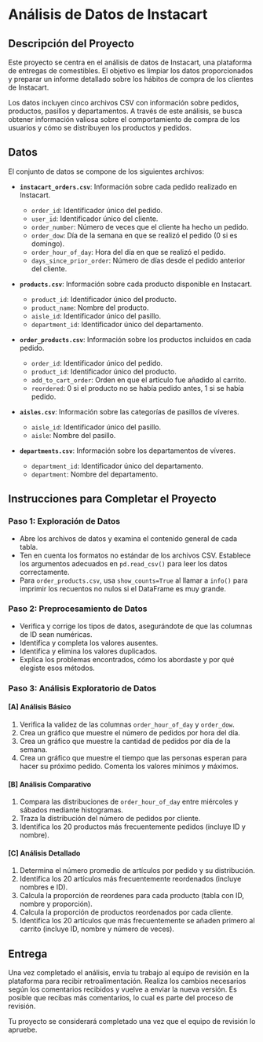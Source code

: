 # Análisis de Datos de Instacart

## Descripción del Proyecto

Este proyecto se centra en el análisis de datos de Instacart, una plataforma de entregas de comestibles. El objetivo es limpiar los datos proporcionados y preparar un informe detallado sobre los hábitos de compra de los clientes de Instacart.

Los datos incluyen cinco archivos CSV con información sobre pedidos, productos, pasillos y departamentos. A través de este análisis, se busca obtener información valiosa sobre el comportamiento de compra de los usuarios y cómo se distribuyen los productos y pedidos.

## Datos

El conjunto de datos se compone de los siguientes archivos:

- **`instacart_orders.csv`**: Información sobre cada pedido realizado en Instacart.
  - `order_id`: Identificador único del pedido.
  - `user_id`: Identificador único del cliente.
  - `order_number`: Número de veces que el cliente ha hecho un pedido.
  - `order_dow`: Día de la semana en que se realizó el pedido (0 si es domingo).
  - `order_hour_of_day`: Hora del día en que se realizó el pedido.
  - `days_since_prior_order`: Número de días desde el pedido anterior del cliente.

- **`products.csv`**: Información sobre cada producto disponible en Instacart.
  - `product_id`: Identificador único del producto.
  - `product_name`: Nombre del producto.
  - `aisle_id`: Identificador único del pasillo.
  - `department_id`: Identificador único del departamento.

- **`order_products.csv`**: Información sobre los productos incluidos en cada pedido.
  - `order_id`: Identificador único del pedido.
  - `product_id`: Identificador único del producto.
  - `add_to_cart_order`: Orden en que el artículo fue añadido al carrito.
  - `reordered`: 0 si el producto no se había pedido antes, 1 si se había pedido.

- **`aisles.csv`**: Información sobre las categorías de pasillos de víveres.
  - `aisle_id`: Identificador único del pasillo.
  - `aisle`: Nombre del pasillo.

- **`departments.csv`**: Información sobre los departamentos de víveres.
  - `department_id`: Identificador único del departamento.
  - `department`: Nombre del departamento.

## Instrucciones para Completar el Proyecto

### Paso 1: Exploración de Datos

- Abre los archivos de datos y examina el contenido general de cada tabla.
- Ten en cuenta los formatos no estándar de los archivos CSV. Establece los argumentos adecuados en `pd.read_csv()` para leer los datos correctamente.
- Para `order_products.csv`, usa `show_counts=True` al llamar a `info()` para imprimir los recuentos no nulos si el DataFrame es muy grande.

### Paso 2: Preprocesamiento de Datos

- Verifica y corrige los tipos de datos, asegurándote de que las columnas de ID sean numéricas.
- Identifica y completa los valores ausentes.
- Identifica y elimina los valores duplicados.
- Explica los problemas encontrados, cómo los abordaste y por qué elegiste esos métodos.

### Paso 3: Análisis Exploratorio de Datos

#### [A] Análisis Básico

1. Verifica la validez de las columnas `order_hour_of_day` y `order_dow`.
2. Crea un gráfico que muestre el número de pedidos por hora del día.
3. Crea un gráfico que muestre la cantidad de pedidos por día de la semana.
4. Crea un gráfico que muestre el tiempo que las personas esperan para hacer su próximo pedido. Comenta los valores mínimos y máximos.

#### [B] Análisis Comparativo

1. Compara las distribuciones de `order_hour_of_day` entre miércoles y sábados mediante histogramas.
2. Traza la distribución del número de pedidos por cliente.
3. Identifica los 20 productos más frecuentemente pedidos (incluye ID y nombre).

#### [C] Análisis Detallado

1. Determina el número promedio de artículos por pedido y su distribución.
2. Identifica los 20 artículos más frecuentemente reordenados (incluye nombres e ID).
3. Calcula la proporción de reordenes para cada producto (tabla con ID, nombre y proporción).
4. Calcula la proporción de productos reordenados por cada cliente.
5. Identifica los 20 artículos que más frecuentemente se añaden primero al carrito (incluye ID, nombre y número de veces).

## Entrega

Una vez completado el análisis, envía tu trabajo al equipo de revisión en la plataforma para recibir retroalimentación. Realiza los cambios necesarios según los comentarios recibidos y vuelve a enviar la nueva versión. Es posible que recibas más comentarios, lo cual es parte del proceso de revisión.

Tu proyecto se considerará completado una vez que el equipo de revisión lo apruebe.
